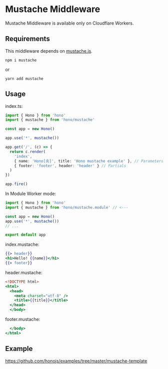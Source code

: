 # Mustache Middleware

Mustache Middleware is available only on Cloudflare Workers.

## Requirements

This middleware depends on [mustache.js](https://www.npmjs.com/package/mustache).

```plain
npm i mustache
```

or

```plain
yarn add mustache
```

## Usage

index.ts:

```ts
import { Hono } from 'hono'
import { mustache } from 'hono/mustache'

const app = new Hono()

app.use('*', mustache())

app.get('/', (c) => {
  return c.render(
    'index',
    { name: 'Hono[炎]', title: 'Hono mustache example' }, // Parameters
    { footer: 'footer', header: 'header' } // Partials
  )
})

app.fire()
```

In Module Worker mode:

```ts
import { Hono } from 'hono'
import { mustache } from 'hono/mustache.module' // <---

const app = new Hono()
app.use('*', mustache())
// ...

export default app
```

index.mustache:

```mustache
{{> header}}
<h1>Hello! {{name}}</h1>
{{> footer}}
```

header.mustache:

```mustache
<!DOCTYPE html>
<html>
  <head>
    <meta charset="utf-8" />
    <title>{{title}}</title>
  </head>
  </body>
```

footer.mustache:

```mustache
  </body>
</html>
```

## Example

<https://github.com/honojs/examples/tree/master/mustache-template>
